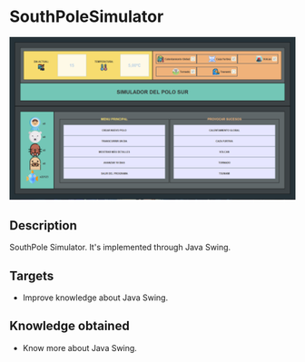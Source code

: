 # SouthPoleSimulator
<img  src="./simulador.png"/>

## Description
SouthPole Simulator. It's implemented through Java Swing.

## Targets
* Improve knowledge about Java Swing.

## Knowledge obtained
* Know more about Java Swing.